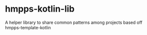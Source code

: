 # hmpps-kotlin-lib
A helper library to share common patterns among projects based off hmpps-template-kotlin
